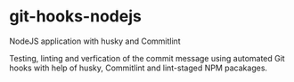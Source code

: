 # git-hooks-nodejs
NodeJS application with husky and Commitlint

Testing, linting and verfication of the commit message using automated Git hooks with help of husky, Commitlint and lint-staged NPM pacakages.
